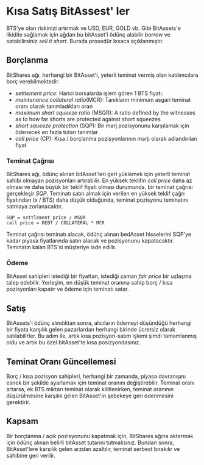 # Kısa Satış BitAssest' ler

BTS'ye olan riskinizi artırmak ve USD, EUR, GOLD vb. Gibi BitAssets'e likidite sağlamak için ağdan bu bitAsset'i ödünç alabilir *borrow* ve satabilirsiniz *sell it short*. Burada prosedür kısaca açıklanmıştır.

## Borçlanma

BitShares ağı, herhangi bir BitAsset'i, yeterli teminat vermiş olan katılımcılara borç verebilmektedir.

- *settlement price*: Harici borsalarda işlem gören 1 BTS fiyatı.
- *maintenance collateral ratio*(MCR): Tanıkların minimum asgari teminat oranı olarak tanımladıkları oran
- *maximum short squeeze ratio* (MSQR): A ratio defined by the witnesses as to how far shorts are protected against short squeezes
- *short squeeze protection* (SQP): Bir marj pozisyonunu karşılamak için ödenecek en fazla tutarı tanımlar 
- *call price* (CP): Kısa / borçlanma pozisyonlarının marjı olarak adlandırılan fiyat

### Teminat Çağrısı

BitShares ağı, ödünç alınan bitAsset'leri geri yüklemek için yeterli teminat sahibi olmayan pozisyonları artırabilir. En yüksek teklifin *call price* daha az olması ve daha büyük bir teklif fiyatı olması durumunda, bir teminat çağrısı gerçekleşir *SQP*. Teminatı satın almak için verilen en yüksek teklif çağrı fiyatından (x / BTS) daha düşük olduğunda, teminat pozisyonu teminatını satmaya zorlanacaktır.

    SQP = settlement price / MSQR
    call price = DEBT / COLLATERAL * MCR
    

Teminat çağrısı teminatı alacak, ödünç alınan bedAsset hisselerini SQP'ye kadar piyasa fiyatlarında satın alacak ve pozisyonunu kapatacaktır. Teminatın kalan BTS'si müşteriye iade edilir.

### Ödeme

BitAsset sahipleri istediği bir fiyattan, istediği zaman *fair price* bir uzlaşma talep edebilir. Yerleşim, en düşük teminat oranına sahip borç / kısa pozisyonları kapatır ve ödeme için teminatı satar.

## Satış

BitAssets'i ödünç alındıktan sonra, alıcıların ödemeyi düşündüğü herhangi bir fiyata karşılık gelen pazarlardan herhangi birinde ücretsiz olarak satılabilirler. Bu adım ile, artık kısa pozisyon-satım işlemi şimdi tamamlanmış oldu ve artık bu özel bitAsset'te kısa posizyondasınız.

## Teminat Oranı Güncellemesi

Borç / kısa pozisyon sahipleri, herhangi bir zamanda, piyasa davranışını esnek bir şekilde ayarlamak için teminat oranını değiştirebilir. Teminat oranı artarsa, ek BTS miktarı teminat olarak kilitlenirken, teminat oranının düşürülmesine karşılık gelen BitAsset'in şebekeye geri ödenmesini gerektirir.

## Kapsam

Bir borçlanma / açık pozisyonunu kapatmak için, BitShares ağına aktarmak için ödünç alınan belirli bitAsset tutarını tutmalısınız. Bundan sonra, BitAsset'lere karşılık gelen arzdan azaltılır, teminat serbest bırakılır ve sahibine geri verilir.